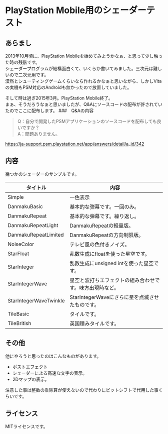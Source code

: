 # PlayStation Mobile用のシェーダーテスト
## あらまし
2013年10月頃に、PlayStation Mobileを始めてみようかなぁ、と思って少し触った時の残骸です。  
シェーダープログラムが結構面白くて、いくらか書いてみました。三次元は難しいので二次元用です。  
漠然とシューティングゲームくらいなら作れるかなぁと思いながら、しかしVitaの実機もPSM対応のAndroidも無かったので放置していました。

そして時は過ぎ2015年3月。PlayStation Mobile終了。  
まぁ、そうだろうなぁと思いましたが、Q&Aにソースコードの配布が許されていたのでここに配布します。
###　Q&Aの内容
> Q：自分で開発したPSMアプリケーションのソースコードを配布しても良いですか？  
> A：問題ありません。

https://ja-support.psm.playstation.net/app/answers/detail/a_id/342
## 内容
幾つかのシェーダーのサンプルです。

タイトル | 内容
--- | ---
Simple | 一色表示
DanmakuBasic | 基本的な弾幕です。一回のみ。
DanmakuRepeat | 基本的な弾幕です。繰り返し。
DanmakuRepeatLight | DanmakuRepeatの軽量版。
DanmakuRepeatLimited | DanmakuRepeatの方向制限版。
NoiseColor | テレビ風の色付きノイズ。
StarFloat | 乱数生成にfloatを使った星空です。
StarInteger | 乱数生成にunsigned intを使った星空です。
StarIntegerWave | 星空と波打ちエフェクトの組み合わせです。味方出現時など。
StarIntegerWaveTwinkle | StarIntegerWaveにさらに星を点滅させたものです。
TileBasic | タイルです。
TileBritish | 英国積みタイルです。
## その他
他にやろうと思ったのはこんなものがあります。
* ポストエフェクト
* シェーダーによる高速な文字の表示。
* 2Dマップの表示。

注意した事は整数の乗除算が使えないので代わりにビットシフトで代用した事くらいです。
## ライセンス
MITライセンスです。
